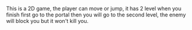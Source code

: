 This is a 2D game, the player can move or jump, it has 2 level when you finish first go to the portal then you will go to the second level, the enemy will block you but it won't kill you.
